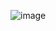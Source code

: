 ![image](https://github.com/DesarrolladorWeb-dev/PROYECTO-INDEXED-DB-JS/assets/130877967/2c95fd5e-5729-4dca-b50f-72a2378bf0d0)
